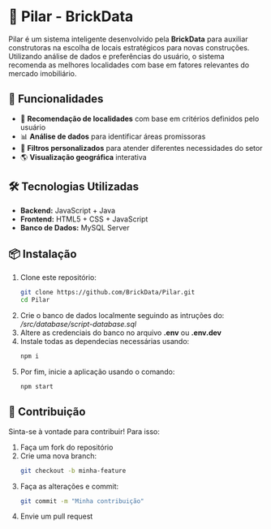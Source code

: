 # 📌 Pilar - BrickData  

Pilar é um sistema inteligente desenvolvido pela **BrickData** para auxiliar construtoras na escolha de locais estratégicos para novas construções. Utilizando análise de dados e preferências do usuário, o sistema recomenda as melhores localidades com base em fatores relevantes do mercado imobiliário.  

## 🚀 Funcionalidades  

- 📍 **Recomendação de localidades** com base em critérios definidos pelo usuário  
- 📊 **Análise de dados** para identificar áreas promissoras  
- 🔎 **Filtros personalizados** para atender diferentes necessidades do setor  
- 🌎 **Visualização geográfica** interativa  

## 🛠️ Tecnologias Utilizadas  

- **Backend:** JavaScript + Java  
- **Frontend:** HTML5 + CSS + JavaScript  
- **Banco de Dados:** MySQL Server  

## 📦 Instalação  

1. Clone este repositório:  
   ```sh
   git clone https://github.com/BrickData/Pilar.git
   cd Pilar
   ```  
2. Crie o banco de dados localmente seguindo as intruções do:
    _/src/database/script-database.sql_
3. Altere as credenciais do banco no arquivo **.env** ou **.env.dev**
4. Instale todas as dependecias necessárias usando:
    ```sh
    npm i
    ```
5. Por fim, inicie a aplicação usando o comando:
    ```sh
    npm start
    ```

## 📌 Contribuição  

Sinta-se à vontade para contribuir! Para isso:  

1. Faça um fork do repositório  
2. Crie uma nova branch:  
   ```sh
   git checkout -b minha-feature
   ```  
3. Faça as alterações e commit:  
   ```sh
   git commit -m "Minha contribuição"
   ```  
4. Envie um pull request  
